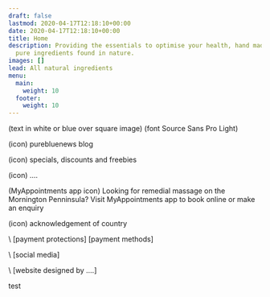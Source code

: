 ```yaml
---
draft: false
lastmod: 2020-04-17T12:18:10+00:00
date: 2020-04-17T12:18:10+00:00
title: Home
description: Providing the essentials to optimise your health, hand made from
  pure ingredients found in nature.
images: []
lead: All natural ingredients
menu:
  main:
    weight: 10
  footer:
    weight: 10
---
```

(text in white or blue over square image) (font Source Sans Pro Light)


(icon)  purebluenews blog

(icon)  specials, discounts and freebies

(icon)  ....

(MyAppointments app icon)  Looking for remedial massage on the Mornington Penninsula? Visit MyAppointments app to book online or make an enquiry

(icon)   acknowledgement of country



\    \[payment protections]                                                                 \[payment methods]

\    \[social media]

\    \[website designed by ....]

test